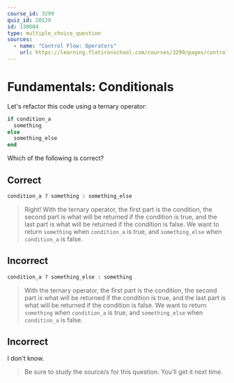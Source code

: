 ```yaml
---
course_id: 3299
quiz_id: 20129
id: 130604
type: multiple_choice_question
sources:
  - name: "Control Flow: Operators"
    url: https://learning.flatironschool.com/courses/3299/pages/control-flow-operators
---
```


# Fundamentals: Conditionals

Let's refactor this code using a ternary operator:

```rb
if condition_a
  something
else
  something_else
end
```

Which of the following is correct?

## Correct

```rb
condition_a ? something : something_else
```

> Right! With the ternary operator, the first part is the condition, the second
> part is what will be returned if the condition is true, and the last part is
> what will be returned if the condition is false. We want to return `something`
> when `condition_a` is true, and `something_else` when `condition_a` is false.

## Incorrect

```rb
condition_a ? something_else : something
```

> With the ternary operator, the first part is the condition, the second part is
> what will be returned if the condition is true, and the last part is what will
> be returned if the condition is false. We want to return `something` when
> `condition_a` is true, and `something_else` when `condition_a` is false.

## Incorrect

I don't know.

> Be sure to study the source/s for this question. You'll get it next time.
